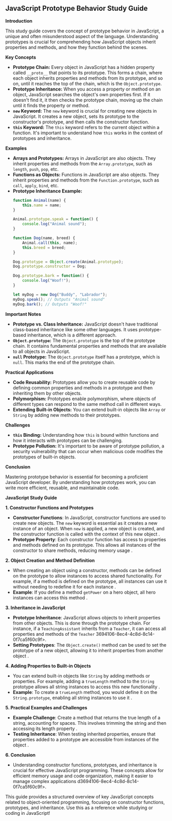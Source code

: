## JavaScript Prototype Behavior Study Guide

**Introduction**

This study guide covers the concept of prototype behavior in JavaScript, a unique and often misunderstood aspect of the language.   Understanding prototypes is crucial for comprehending how JavaScript objects inherit properties and methods, and how they function behind the scenes. 

**Key Concepts**

* **Prototype Chain:**  Every object in JavaScript has a hidden property called `__proto__` that points to its prototype. This forms a chain, where each object inherits properties and methods from its prototype, and so on, until it reaches the top of the chain, which is the `Object.prototype`. 
* **Prototype Inheritance:**  When you access a property or method on an object, JavaScript searches the object's own properties first. If it doesn't find it, it then checks the prototype chain, moving up the chain until it finds the property or method. 
* **`new` Keyword:** The `new` keyword is crucial for creating new objects in JavaScript. It creates a new object, sets its prototype to the constructor's prototype, and then calls the constructor function. 
* **`this` Keyword:** The `this` keyword refers to the current object within a function. It's important to understand how `this` works in the context of prototypes and inheritance. 

**Examples**

* **Arrays and Prototypes:** Arrays in JavaScript are also objects. They inherit properties and methods from the `Array.prototype`, such as `length`, `push`, `pop`, etc. 
* **Functions as Objects:**  Functions in JavaScript are also objects. They inherit properties and methods from the `Function.prototype`, such as `call`, `apply`, `bind`, etc. 
* **Prototype Inheritance Example:**
    ```javascript
    function Animal(name) {
        this.name = name;
    }

    Animal.prototype.speak = function() {
        console.log("Animal sound");
    }

    function Dog(name, breed) {
        Animal.call(this, name);
        this.breed = breed;
    }

    Dog.prototype = Object.create(Animal.prototype);
    Dog.prototype.constructor = Dog;

    Dog.prototype.bark = function() {
        console.log("Woof!");
    }

    let myDog = new Dog("Buddy", "Labrador");
    myDog.speak(); // Outputs "Animal sound"
    myDog.bark(); // Outputs "Woof!"
    ```

**Important Notes**

* **Prototype vs. Class Inheritance:** JavaScript doesn't have traditional class-based inheritance like some other languages. It uses prototype-based inheritance, which is a different approach. 
* **`Object.prototype`:**  The `Object.prototype` is the top of the prototype chain. It contains fundamental properties and methods that are available to all objects in JavaScript. 
* **`null` Prototype:** The `Object.prototype` itself has a prototype, which is `null`. This marks the end of the prototype chain. 

**Practical Applications**

* **Code Reusability:** Prototypes allow you to create reusable code by defining common properties and methods in a prototype and then inheriting them by other objects. 
* **Polymorphism:**  Prototypes enable polymorphism, where objects of different types can respond to the same method call in different ways. 
* **Extending Built-in Objects:** You can extend built-in objects like `Array` or `String` by adding new methods to their prototypes. 

**Challenges**

* **`this` Binding:** Understanding how `this` is bound within functions and how it interacts with prototypes can be challenging. 
* **Prototype Pollution:**  It's important to be aware of prototype pollution, a security vulnerability that can occur when malicious code modifies the prototypes of built-in objects. 

**Conclusion**

Mastering prototype behavior is essential for becoming a proficient JavaScript developer. By understanding how prototypes work, you can write more efficient, reusable, and maintainable code. 



**JavaScript Study Guide**

**1. Constructor Functions and Prototypes**
- **Constructor Functions**: In JavaScript, constructor functions are used to create new objects. The `new` keyword is essential as it creates a new instance of an object. When `new` is applied, a new object is created, and the constructor function is called with the context of this new object .
- **Prototype Property**: Each constructor function has access to properties and methods defined on its prototype. This allows all instances of the constructor to share methods, reducing memory usage .

**2. Object Creation and Method Definition**
- When creating an object using a constructor, methods can be defined on the prototype to allow instances to access shared functionality. For example, if a method is defined on the prototype, all instances can use it without needing to redefine it for each instance .
- **Example**: If you define a method `getPower` on a hero object, all hero instances can access this method .

**3. Inheritance in JavaScript**
- **Prototype Inheritance**: JavaScript allows objects to inherit properties from other objects. This is done through the prototype chain. For instance, if a `TeachingAssistant` inherits from a `Teacher`, it can access all properties and methods of the `Teacher` <chunk>3694106-8ec4-4c8d-8c14-0f7ca5f60c9f>.
- **Setting Prototypes**: The `Object.create()` method can be used to set the prototype of a new object, allowing it to inherit properties from another object .

**4. Adding Properties to Built-in Objects**
- You can extend built-in objects like `String` by adding methods or properties. For example, adding a `trueLength` method to the `String` prototype allows all string instances to access this new functionality .
- **Example**: To create a `trueLength` method, you would define it on the `String.prototype`, enabling all string instances to use it .

**5. Practical Examples and Challenges**
- **Example Challenge**: Create a method that returns the true length of a string, accounting for spaces. This involves trimming the string and then accessing its length property .
- **Testing Inheritance**: When testing inherited properties, ensure that properties added to a prototype are accessible from instances of the object .

**6. Conclusion**
- Understanding constructor functions, prototypes, and inheritance is crucial for effective JavaScript programming. These concepts allow for efficient memory usage and code organization, making it easier to manage complex applications <chunk>d3694106-8ec4-4c8d-8c14-0f7ca5f60c9f>.

This guide provides a structured overview of key JavaScript concepts related to object-oriented programming, focusing on constructor functions, prototypes, and inheritance. Use this as a reference while studying or coding in JavaScript!